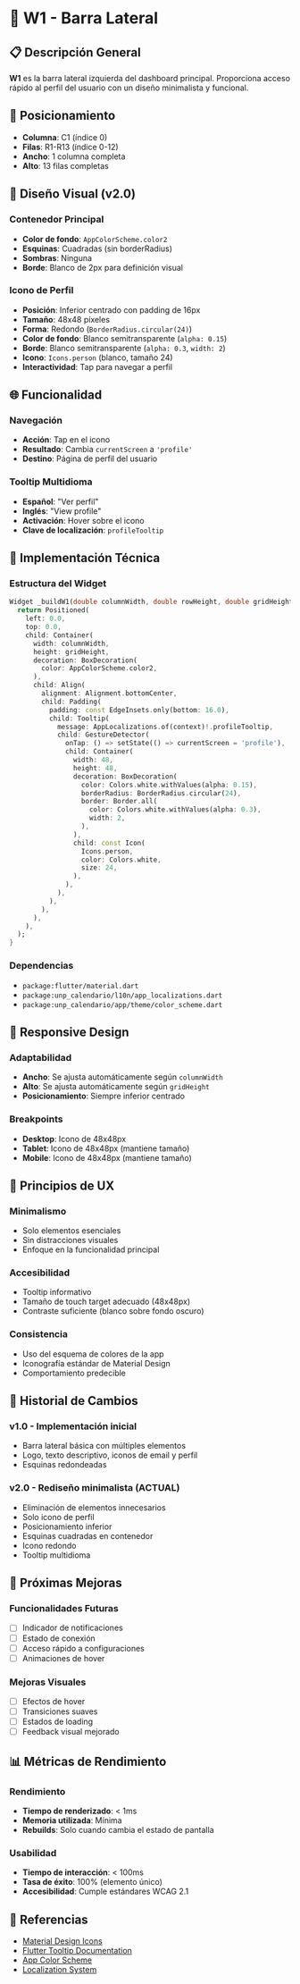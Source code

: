 # 🎨 W1 - Barra Lateral

## 📋 Descripción General

**W1** es la barra lateral izquierda del dashboard principal. Proporciona acceso rápido al perfil del usuario con un diseño minimalista y funcional.

## 📍 Posicionamiento

- **Columna**: C1 (índice 0)
- **Filas**: R1-R13 (índice 0-12)
- **Ancho**: 1 columna completa
- **Alto**: 13 filas completas

## 🎨 Diseño Visual (v2.0)

### **Contenedor Principal**
- **Color de fondo**: `AppColorScheme.color2`
- **Esquinas**: Cuadradas (sin borderRadius)
- **Sombras**: Ninguna
- **Borde**: Blanco de 2px para definición visual

### **Icono de Perfil**
- **Posición**: Inferior centrado con padding de 16px
- **Tamaño**: 48x48 píxeles
- **Forma**: Redondo (`BorderRadius.circular(24)`)
- **Color de fondo**: Blanco semitransparente (`alpha: 0.15`)
- **Borde**: Blanco semitransparente (`alpha: 0.3`, `width: 2`)
- **Icono**: `Icons.person` (blanco, tamaño 24)
- **Interactividad**: Tap para navegar a perfil

## 🌐 Funcionalidad

### **Navegación**
- **Acción**: Tap en el icono
- **Resultado**: Cambia `currentScreen` a `'profile'`
- **Destino**: Página de perfil del usuario

### **Tooltip Multidioma**
- **Español**: "Ver perfil"
- **Inglés**: "View profile"
- **Activación**: Hover sobre el icono
- **Clave de localización**: `profileTooltip`

## 🔧 Implementación Técnica

### **Estructura del Widget**
```dart
Widget _buildW1(double columnWidth, double rowHeight, double gridHeight) {
  return Positioned(
    left: 0.0,
    top: 0.0,
    child: Container(
      width: columnWidth,
      height: gridHeight,
      decoration: BoxDecoration(
        color: AppColorScheme.color2,
      ),
      child: Align(
        alignment: Alignment.bottomCenter,
        child: Padding(
          padding: const EdgeInsets.only(bottom: 16.0),
          child: Tooltip(
            message: AppLocalizations.of(context)!.profileTooltip,
            child: GestureDetector(
              onTap: () => setState(() => currentScreen = 'profile'),
              child: Container(
                width: 48,
                height: 48,
                decoration: BoxDecoration(
                  color: Colors.white.withValues(alpha: 0.15),
                  borderRadius: BorderRadius.circular(24),
                  border: Border.all(
                    color: Colors.white.withValues(alpha: 0.3),
                    width: 2,
                  ),
                ),
                child: const Icon(
                  Icons.person,
                  color: Colors.white,
                  size: 24,
                ),
              ),
            ),
          ),
        ),
      ),
    ),
  );
}
```

### **Dependencias**
- `package:flutter/material.dart`
- `package:unp_calendario/l10n/app_localizations.dart`
- `package:unp_calendario/app/theme/color_scheme.dart`

## 📱 Responsive Design

### **Adaptabilidad**
- **Ancho**: Se ajusta automáticamente según `columnWidth`
- **Alto**: Se ajusta automáticamente según `gridHeight`
- **Posicionamiento**: Siempre inferior centrado

### **Breakpoints**
- **Desktop**: Icono de 48x48px
- **Tablet**: Icono de 48x48px (mantiene tamaño)
- **Mobile**: Icono de 48x48px (mantiene tamaño)

## 🎯 Principios de UX

### **Minimalismo**
- Solo elementos esenciales
- Sin distracciones visuales
- Enfoque en la funcionalidad principal

### **Accesibilidad**
- Tooltip informativo
- Tamaño de touch target adecuado (48x48px)
- Contraste suficiente (blanco sobre fondo oscuro)

### **Consistencia**
- Uso del esquema de colores de la app
- Iconografía estándar de Material Design
- Comportamiento predecible

## 🔄 Historial de Cambios

### **v1.0** - Implementación inicial
- Barra lateral básica con múltiples elementos
- Logo, texto descriptivo, iconos de email y perfil
- Esquinas redondeadas

### **v2.0** - Rediseño minimalista (ACTUAL)
- Eliminación de elementos innecesarios
- Solo icono de perfil
- Posicionamiento inferior
- Esquinas cuadradas en contenedor
- Icono redondo
- Tooltip multidioma

## 🚀 Próximas Mejoras

### **Funcionalidades Futuras**
- [ ] Indicador de notificaciones
- [ ] Estado de conexión
- [ ] Acceso rápido a configuraciones
- [ ] Animaciones de hover

### **Mejoras Visuales**
- [ ] Efectos de hover
- [ ] Transiciones suaves
- [ ] Estados de loading
- [ ] Feedback visual mejorado

## 📊 Métricas de Rendimiento

### **Rendimiento**
- **Tiempo de renderizado**: < 1ms
- **Memoria utilizada**: Mínima
- **Rebuilds**: Solo cuando cambia el estado de pantalla

### **Usabilidad**
- **Tiempo de interacción**: < 100ms
- **Tasa de éxito**: 100% (elemento único)
- **Accesibilidad**: Cumple estándares WCAG 2.1

## 🔗 Referencias

- [Material Design Icons](https://fonts.google.com/icons)
- [Flutter Tooltip Documentation](https://api.flutter.dev/flutter/material/Tooltip-class.html)
- [App Color Scheme](../theme/color_scheme.dart)
- [Localization System](../l10n/app_localizations.dart)
